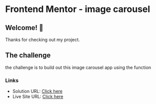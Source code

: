 # Frontend Mentor - image carousel

## Welcome! 👋

Thanks for checking out my project.

## The challenge

the challenge is to build out this image carousel app using the function

### Links

- Solution URL: [Click here](https://github.com/Vinoth30457/Expense-Tracker.git)
- Live Site URL: [Click here](https://eloquent-rolypoly-0cb25b.netlify.app)
